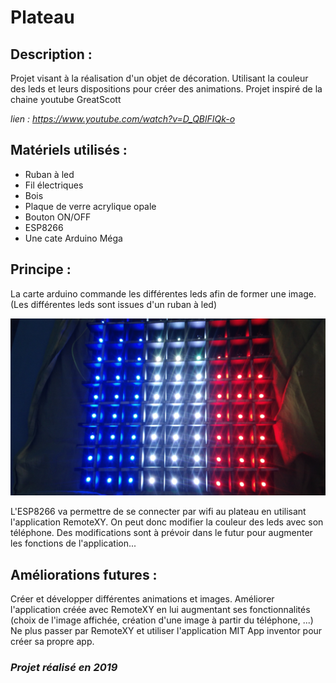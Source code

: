 # Plateau

## Description :

Projet visant à la réalisation d'un objet de décoration. Utilisant la couleur des leds et leurs dispositions pour créer des animations.
Projet inspiré de la chaine youtube GreatScott

*lien : https://www.youtube.com/watch?v=D_QBlFIQk-o* 


## Matériels utilisés : ##

- Ruban à led
- Fil électriques
- Bois
- Plaque de verre acrylique opale
- Bouton ON/OFF
- ESP8266
- Une cate Arduino Méga


## Principe : ##

La carte arduino commande les différentes leds afin de former une image. (Les différentes leds sont issues d'un ruban à led)
<p align="center">
  <img src="Images/image.jpg">
</p>
L'ESP8266 va permettre de se connecter par wifi au plateau en utilisant l'application RemoteXY. On peut donc modifier la couleur des leds avec son téléphone.
Des modifications sont à prévoir dans le futur pour augmenter les fonctions de l'application... 

## Améliorations futures : ##

Créer et développer différentes animations et images.
Améliorer l'application créée avec RemoteXY en lui augmentant ses fonctionnalités (choix de l'image affichée, création d'une image à partir du téléphone, ...)
Ne plus passer par RemoteXY et utiliser l'application MIT App inventor pour créer sa propre app.

### *Projet réalisé en 2019*
